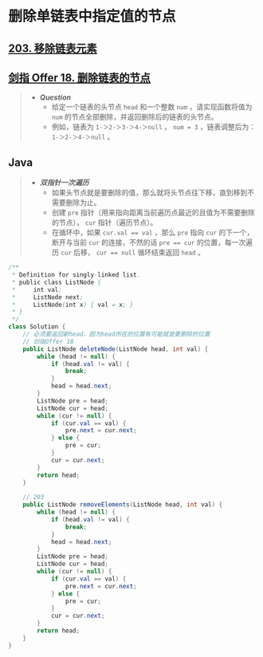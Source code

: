 # 删除单链表中指定值的节点

## [203. 移除链表元素](https://leetcode.cn/problems/remove-linked-list-elements/)

## [剑指 Offer 18. 删除链表的节点](https://leetcode.cn/problems/shan-chu-lian-biao-de-jie-dian-lcof/)

> - ***Question***
>   - 给定一个链表的头节点 `head` 和一个整数 `num` ，请实现函数将值为 `num` 的节点全部删除，并返回删除后的链表的头节点。
>   - 例如，链表为 `1-＞2-＞3-＞4-＞null` ， `num = 3` ，链表调整后为： `1-＞2-＞4-＞null` 。

## Java

> - ***双指针一次遍历***
>   - 如果头节点就是要删除的值，那么就将头节点往下移，直到移到不需要删除为止。
>   - 创建 `pre` 指针（用来指向距离当前遍历点最近的且值为不需要删除的节点）， `cur` 指针（遍历节点）。
>   - 在循环中，如果 `cur.val == val` ，那么 `pre` 指向 `cur` 的下一个，断开与当前 `cur` 的连接，不然的话 `pre == cur` 的位置，每一次遍历 `cur` 后移， `cur == null` 循环结束返回 `head` 。

```java
/**
 * Definition for singly-linked list.
 * public class ListNode {
 *     int val;
 *     ListNode next;
 *     ListNode(int x) { val = x; }
 * }
 */
class Solution {
    // 必须要返回新head，因为head所在的位置有可能就是要删除的位置
    // 剑指Offer 18
    public ListNode deleteNode(ListNode head, int val) {
        while (head != null) {
            if (head.val != val) {
                break;
            }
            head = head.next;
        }
        ListNode pre = head;
        ListNode cur = head;
        while (cur != null) {
            if (cur.val == val) {
                pre.next = cur.next;
            } else {
                pre = cur;
            }
            cur = cur.next;
        }
        return head;
    }
    
    // 203
    public ListNode removeElements(ListNode head, int val) {
        while (head != null) {
            if (head.val != val) {
                break;
            }
            head = head.next;
        }
        ListNode pre = head;
        ListNode cur = head;
        while (cur != null) {
            if (cur.val == val) {
                pre.next = cur.next;
            } else {
                pre = cur;
            }
            cur = cur.next;
        }
        return head;
    }
}
```
